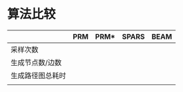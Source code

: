 # 算法比较
|          | PRM | PRM* | SPARS | BEAM |
| -------- | --- | ---- | ----- | ---- |
| 采样次数     |     |      |       |      |
| 生成节点数/边数 |     |      |       |      |
| 生成路径图总耗时 |     |      |       |      |
|          |     |      |       |      |
